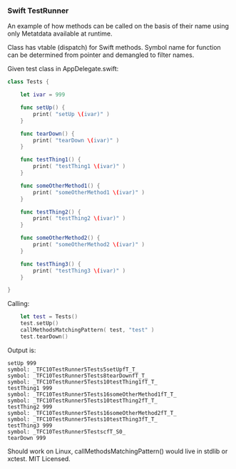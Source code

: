 
### Swift TestRunner

An example of how methods can be called on the basis of their name using only Metatdata available at runtime.

Class has vtable (dispatch) for Swift methods. Symbol name for function can be determined from pointer and demangled to filter names.

Given test class in AppDelegate.swift:

```Swift
class Tests {

    let ivar = 999

    func setUp() {
        print( "setUp \(ivar)" )
    }

    func tearDown() {
        print( "tearDown \(ivar)" )
    }

    func testThing1() {
        print( "testThing1 \(ivar)" )
    }

    func someOtherMethod1() {
        print( "someOtherMethod1 \(ivar)" )
    }

    func testThing2() {
        print( "testThing2 \(ivar)" )
    }

    func someOtherMethod2() {
        print( "someOtherMethod2 \(ivar)" )
    }

    func testThing3() {
        print( "testThing3 \(ivar)" )
    }

}
```

Calling:
```Swift
    let test = Tests()
    test.setUp()
    callMethodsMatchingPattern( test, "test" )
    test.tearDown()
```
    
Output is:

    setUp 999
    symbol: _TFC10TestRunner5Tests5setUpfT_T_
    symbol: _TFC10TestRunner5Tests8tearDownfT_T_
    symbol: _TFC10TestRunner5Tests10testThing1fT_T_
    testThing1 999
    symbol: _TFC10TestRunner5Tests16someOtherMethod1fT_T_
    symbol: _TFC10TestRunner5Tests10testThing2fT_T_
    testThing2 999
    symbol: _TFC10TestRunner5Tests16someOtherMethod2fT_T_
    symbol: _TFC10TestRunner5Tests10testThing3fT_T_
    testThing3 999
    symbol: _TFC10TestRunner5TestscfT_S0_
    tearDown 999

Should work on Linux, callMethodsMatchingPattern() would live in stdlib or xctest. MIT Licensed.
